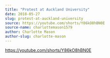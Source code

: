 ```yaml
---
title: "Protest at Auckland University"
date: 2018-05-27
slug: protest-at-auckland-university
source: https://youtube.com/shorts/Y86kO8hBN0E
source-name: charlottemason1579
author: Charlotte Mason
author-slug: charlotte-mason
---
```


https://youtube.com/shorts/Y86kO8hBN0E